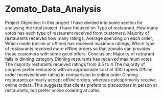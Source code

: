 # Zomato_Data_Analysis
Project Objective: In this project I have divided into some section for analysing the total project. I have focused on Type of restaurant, How many votes has each type of restaurant received from customers, Majority of restaurants received how many ratings, Average spending on each order, Which mode (online or offline) has received maximum ratings, Which type of restaurants received more offline orders so that zomato can provides those customers with some good offers.
Conclusion: 
Majority of resturant falls in dinning category
Dinning resturants has received maximum votes 
The majority resturants received ratings from 3.5 to 4 
The majority of couples prefer resturants with an approximate cost of 300 rupees
Offline order received lower rating in comparision to online order
Dinning restaurants primarily accept offline orders, whereas cafesprimarily receive online orders. This suggests that clients prefers to placeorders in person at restaurants, but prefer online ordering at cafes
